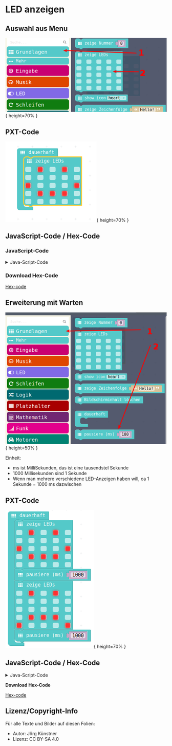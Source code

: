 # LED anzeigen

## Auswahl aus Menu

![LED anzeigen Menu](pics/LedAnzeigenMenu.png){ height=70% }

## PXT-Code

![LED anzeigen](pics/LedAnzeigen.png){ height=70% }


## JavaScript-Code / Hex-Code
### JavaScript-Code

<details>
 <summary>Java-Script-Code</summary>

```js
basic.forever(() => {
    basic.showLeds(`
        . # . # .
        . . . . .
        # . . . #
        . # # # .
        . . . . .
        `)
})
```
</details>

### Download Hex-Code

[Hex-code](code/mini-LedAnzeigen.hex)

## Erweiterung mit Warten

![Pause einfuegen Menu](pics/PausenMenu.png){ height=50% }


Einheit: 

* ms ist MilliSekunden, das ist eine tausendstel Sekunde
* 1000 Millisekunden sind 1 Sekunde
* Wenn man mehrere verschiedene LED-Anzeigen haben will, ca 1 Sekunde = 1000 ms dazwischen


## PXT-Code

![LED anzeigen mit Pause](pics/LedAnzeigenMitPause.png){ height=70% }


## JavaScript-Code / Hex-Code
<details>
 <summary>Java-Script-Code</summary>

```js
basic.forever(() => {
    basic.showLeds(`
        . # . # .
        . . . . .
        # . . . #
        . # # # .
        . . . . .
        `)
    basic.pause(1000)
    basic.showLeds(`
        . # . # .
        . . . . .
        . . . . .
        . # # # .
        # . . . #
        `)
    basic.pause(1000)
})

```
</details>

__Download Hex-Code__

[Hex-code](code/mini-LedAnzeigenMitPause.hex)


## Lizenz/Copyright-Info
Für alle Texte und Bilder auf diesen Folien:

* Autor: Jörg Künstner
* Lizenz: CC BY-SA 4.0
